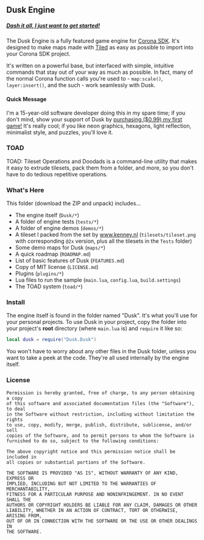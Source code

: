 ## Dusk Engine ##

##### [Dash it all, I just want to get started!][quickstart] #####

The Dusk Engine is a fully featured game engine for [Corona SDK][corona]. It's designed to make maps made with [Tiled][tiled] as easy as possible to import into your Corona SDK project.

It's written on a powerful base, but interfaced with simple, intuitive commands that stay out of your way as much as possible. In fact, many of the normal Corona function calls you're used to - `map:scale()`, `layer:insert()`, and the such - work seamlessly with Dusk.


#### Quick Message ####
I'm a 15-year-old software developer doing this in my spare time; if you don't mind, show your support of Dusk by [purchasing ($0.99) my first game!][game] It's really cool; if you like neon graphics, hexagons, light reflection, minimalist style, and puzzles, you'll love it.


### TOAD ###

TOAD: Tileset Operations and Doodads is a command-line utility that makes it easy to extrude tilesets, pack them from a folder, and more, so you don't have to do tedious repetitive operations.


### What's Here ###

This folder (download the ZIP and unpack) includes...
- The engine itself (`Dusk/*`)
- A folder of engine tests (`tests/*`)
- A folder of engine demos (`demos/*`)
- A tileset I packed from the set by www.kenney.nl (`tilesets/tileset.png` with corresponding `@2x` version, plus all the tilesets in the `Tests` folder)
- Some demo maps for Dusk (`maps/*`)
- A quick roadmap (`ROADMAP.md`)
- List of basic features of Dusk (`FEATURES.md`)
- Copy of MIT license (`LICENSE.md`)
- Plugins (`plugins/*`)
- Lua files to run the sample (`main.lua`, `config.lua`, `build.settings`)
- The TOAD system (`toad/*`)


### Install ###

The engine itself is found in the folder named "Dusk". It's what you'll use for your personal projects. To use Dusk in your project, copy the folder into your project's **root** directory (where `main.lua` is) and `require` it like so:
```Lua
local dusk = require("Dusk.Dusk")
```

You won't have to worry about any other files in the Dusk folder, unless you want to take a peek at the code. They're all used internally by the engine itself.

### License ###

```
Permission is hereby granted, free of charge, to any person obtaining a copy
of this software and associated documentation files (the "Software"), to deal
in the Software without restriction, including without limitation the rights
to use, copy, modify, merge, publish, distribute, sublicense, and/or sell
copies of the Software, and to permit persons to whom the Software is
furnished to do so, subject to the following conditions:

The above copyright notice and this permission notice shall be included in
all copies or substantial portions of the Software.

THE SOFTWARE IS PROVIDED "AS IS", WITHOUT WARRANTY OF ANY KIND, EXPRESS OR
IMPLIED, INCLUDING BUT NOT LIMITED TO THE WARRANTIES OF MERCHANTABILITY,
FITNESS FOR A PARTICULAR PURPOSE AND NONINFRINGEMENT. IN NO EVENT SHALL THE
AUTHORS OR COPYRIGHT HOLDERS BE LIABLE FOR ANY CLAIM, DAMAGES OR OTHER
LIABILITY, WHETHER IN AN ACTION OF CONTRACT, TORT OR OTHERWISE, ARISING FROM,
OUT OF OR IN CONNECTION WITH THE SOFTWARE OR THE USE OR OTHER DEALINGS IN
THE SOFTWARE.
```

[quickstart]: http://github.com/GymbylCoding/Dusk-Engine/wiki/Quickstart
[corona]: http://www.coronalabs.com
[tiled]: http://www.mapeditor.com
[game]: http://bit.ly/1mpG2wD